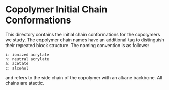 # Copolymer Initial Chain Conformations

This directory contains the initial chain conformations for the copolymers we study.
The copolymer chain names have an additional tag to distinguish their repeated block structure.
The naming convention is as follows:

```
i: ionized acrylate
n: neutral acrylate
a: acetate
c: alcohol
```

and refers to the side chain of the copolymer with an alkane backbone.
All chains are atactic.